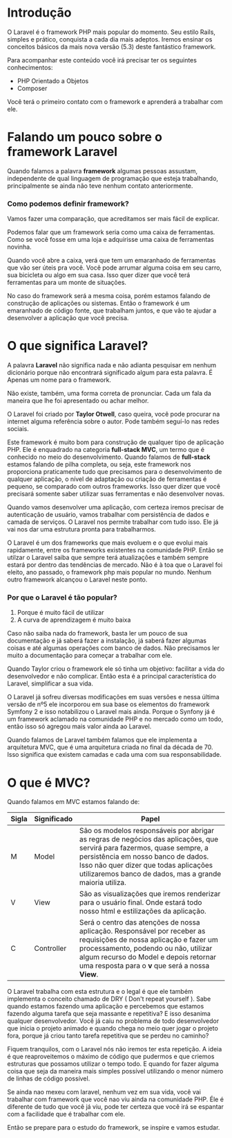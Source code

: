 # Introdução

O Laravel é o framework PHP mais popular do momento. Seu estilo Rails, simples e prático, conquista a cada dia mais adeptos. Iremos ensinar os conceitos básicos da mais nova versão (5.3) deste fantástico framework.

Para acompanhar este conteúdo você irá precisar ter os seguintes conhecimentos:

* PHP Orientado a Objetos
* Composer

Você terá o primeiro contato com o framework e aprenderá a trabalhar com ele.

# Falando um pouco sobre o framework Laravel

Quando falamos a palavra **framework** algumas pessoas assustam, independente de qual linguagem de programação que esteja trabalhando, principalmente se ainda não teve nenhum contato anteriormente.

### Como podemos definir framework?

Vamos fazer uma comparação, que acreditamos ser mais fácil de explicar.

Podemos falar que um framework seria como uma caixa de ferramentas. Como se você fosse em uma loja e adquirisse uma caixa de ferramentas novinha.

Quando você abre a caixa, verá que tem um emaranhado de ferramentas que vão ser úteis pra você. Você pode arrumar alguma coisa em seu carro, sua bicicleta ou algo em sua casa. Isso quer dizer que você terá ferramentas para um monte de situações.

No caso do framework será a mesma coisa, porém estamos falando de construção de aplicações ou sistemas. Então o framework é um emaranhado de código fonte, que trabalham juntos, e que vão te ajudar a desenvolver a aplicação que você precisa.

# O que significa Laravel?

A palavra **Laravel** não significa nada e não adianta pesquisar em nenhum dicionário porque não encontrará significado algum para esta palavra. É Apenas um nome para o framework.

Não existe, também, uma forma correta de pronunciar. Cada um fala da maneira que lhe foi apresentado ou achar melhor.

O Laravel foi criado por **Taylor Otwell**, caso queira, você pode procurar na internet alguma referência sobre o autor. Pode também seguí-lo nas redes sociais.

Este framework é muito bom para construção de qualquer tipo de aplicação PHP. Ele é enquadrado na categoria **full-stack MVC**, um termo que é conhecido no meio do desenvolvimento. Quando falamos de **full-stack** estamos falando de pilha completa, ou seja, este framework nos proporciona praticamente tudo que precisamos para o desenvolvimento de qualquer aplicação, o nível de adaptação ou criação de ferramentas é pequeno, se comparado com outros frameworks. Isso quer dizer que você precisará somente saber utilizar suas ferramentas e não desenvolver novas.

Quando vamos desenvolver uma aplicação, com certeza iremos precisar de autenticação de usuário, vamos trabalhar com persistência de dados e camada de serviços. O Laravel nos permite trabalhar com tudo isso. Ele já vai nos dar uma estrutura pronta para trabalharmos.

O Laravel é um dos frameworks que mais evoluem e o que evolui mais rapidamente, entre os frameworks existentes na comunidade PHP. Então se utilzar o Laravel saiba que sempre terá atualizações e também sempre estará por dentro das tendências de mercado. Não é à toa que o Laravel foi eleito, ano passado, o framework php mais popular no mundo. Nenhum outro framework alcançou o Laravel neste ponto.

### Por que o Laravel é tão popular?

1. Porque é muito fácil de utilizar
2. A curva de aprendizagem é muito baixa

Caso não saiba nada do framework, basta ler um pouco de sua documentação e já saberá fazer a instalação, já saberá fazer algumas coisas e até algumas operações com banco de dados. Não precisamos ler muito a documentação para começar a trabalhar com ele.

Quando Taylor criou o framework ele só tinha um objetivo: facilitar a vida do desenvolvedor e não complicar. Então esta é a principal característica do Laravel, simplificar a sua vida.

O Laravel já sofreu diversas modificações em suas versões e nessa última versão de nº5 ele incorporou em sua base os elementos do framework Symfony 2 e isso notabilizou o Laravel mais ainda. Porque o Synfony já é um framework aclamado na comunidade PHP e no mercado como um todo, então isso só agregou mais valor ainda ao Laravel.

Quando falamos de Laravel também falamos que ele implementa a arquitetura MVC, que é uma arquitetura criada no final da década de 70. Isso significa que existem camadas e cada uma com sua responsabilidade.

# O que é MVC?

Quando falamos em MVC estamos falando de:

Sigla | Significado | Papel
------ | -------------- | --------
M | Model | São os modelos responsáveis por abrigar as regras de negócios das aplicações, que servirá para fazermos, quase sempre, a persistência em nosso banco de dados. Isso não quer dizer que todas aplicações utilizaremos banco de dados, mas a grande maioria utiliza.
V | View | São as visualizações que iremos renderizar para o usuário final. Onde estará todo nosso html e estilizações da aplicação.
C | Controller | Será o centro das atenções de nossa aplicação. Responsável por receber as requisições de nossa aplicação e fazer um processamento, podendo ou não, utilizar algum recurso do Model e depois retornar uma resposta para o **v** que será a nossa **View**.

O Laravel trabalha com esta estrutura e o legal é que ele também implementa o conceito chamado de DRY ( Don't repeat yourself ). Sabe quando estamos fazendo uma aplicação e percebemos que estamos fazendo alguma tarefa que seja massante e repetitiva? E isso desanima qualquer desenvolvedor. Você já caiu no problema de todo desenvolvedor que inicia o projeto animado e quando chega no meio quer jogar o projeto fora, porque já criou tanto tarefa repetitiva que se perdeu no caminho?

Fiquem tranquilos, com o Laravel nós não iremos ter esta repetição. A ideia é que reaproveitemos o máximo de código que pudermos e que criemos estruturas que possamos utilizar o tempo todo. E quando for fazer alguma coisa que seja da maneira mais simples possível utilizando o menor número de linhas de código possível.

Se ainda nao mexeu com laravel, nenhum vez em sua vida, você vai trabalhar com framework que você nao viu ainda na comunidade PHP. Éle é diferente de tudo que você já viu, pode ter certeza que você irá se espantar com a facilidade que é trabalhar com ele.

Então se prepare para o estudo do framework, se inspire e vamos estudar.